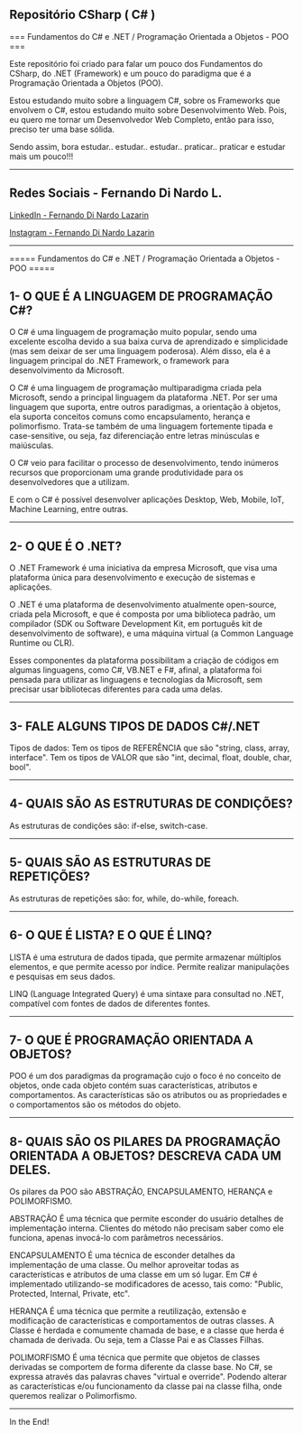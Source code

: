 ## Repositório CSharp ( C# ) ##

=== Fundamentos do C# e .NET / Programação Orientada a Objetos - POO ===

Este repositório foi criado para falar um pouco dos Fundamentos do CSharp, do .NET (Framework) e um pouco do paradigma que é a Programação Orientada a Objetos (POO).

Estou estudando muito sobre a linguagem C#, sobre os Frameworks que envolvem o C#, estou estudando muito sobre Desenvolvimento Web.
Pois, eu quero me tornar um Desenvolvedor Web Completo, então para isso, preciso ter uma base sólida.

Sendo assim, bora estudar.. estudar.. estudar.. praticar.. praticar e estudar mais um pouco!!!

---

## Redes Sociais - Fernando Di Nardo L.

[LinkedIn - Fernando Di Nardo Lazarin](https://www.linkedin.com/in/fernando-di-nardo-lazarin-82037975/)

[Instagram - Fernando Di Nardo Lazarin](https://www.instagram.com/fernando.dinardo/)

---

===== Fundamentos do C# e .NET / Programação Orientada a Objetos - POO =====

## 1- O QUE É A LINGUAGEM DE PROGRAMAÇÃO C#?

O C# é uma linguagem de programação muito popular, sendo uma excelente escolha devido a sua baixa curva de aprendizado 
e simplicidade (mas sem deixar de ser uma linguagem poderosa). 
Além disso, ela é a linguagem principal do .NET Framework, o framework para desenvolvimento da Microsoft.

O C# é uma linguagem de programação multiparadigma criada pela Microsoft, 
sendo a principal linguagem da plataforma .NET. Por ser uma linguagem que suporta, 
entre outros paradigmas, a orientação à objetos, ela suporta conceitos comuns como encapsulamento, herança e polimorfismo. 
Trata-se também de uma linguagem fortemente tipada e case-sensitive, 
ou seja, faz diferenciação entre letras minúsculas e maiúsculas.

O C# veio para facilitar o processo de desenvolvimento, 
tendo inúmeros recursos que proporcionam uma grande produtividade para os desenvolvedores que a utilizam.

E com o C# é possível desenvolver aplicações Desktop, Web, Mobile, IoT, Machine Learning, entre outras.

---

## 2- O QUE É O .NET?

O .NET Framework é uma iniciativa da empresa Microsoft, 
que visa uma plataforma única para desenvolvimento e execução de sistemas e aplicações. 

O .NET é uma plataforma de desenvolvimento atualmente open-source, criada pela Microsoft, 
e que é composta por uma biblioteca padrão, 
um compilador (SDK ou Software Development Kit, em português kit de desenvolvimento de software), 
e uma máquina virtual (a Common Language Runtime ou CLR).

Esses componentes da plataforma possibilitam a criação de códigos em algumas linguagens, como C#, VB.NET e F#, afinal, a plataforma foi pensada para utilizar as linguagens e tecnologias da Microsoft, sem precisar usar bibliotecas diferentes para cada uma delas.

---

## 3- FALE ALGUNS TIPOS DE DADOS C#/.NET

Tipos de dados:
Tem os tipos de REFERÊNCIA que são "string, class, array, interface".
Tem os tipos de VALOR que são "int, decimal, float, double, char, bool".

---

## 4- QUAIS SÃO AS ESTRUTURAS DE CONDIÇÕES?

As estruturas de condições são: if-else, switch-case.

---

## 5- QUAIS SÃO AS ESTRUTURAS DE REPETIÇÕES?

As estruturas de repetições são: for, while, do-while, foreach.

---

## 6- O QUE É LISTA? E O QUE É LINQ?

LISTA é uma estrutura de dados tipada, que permite armazenar múltiplos elementos, e que permite acesso por índice.
Permite realizar manipulações e pesquisas em seus dados.

LINQ (Language Integrated Query) é uma sintaxe para consultad no .NET, compatível com fontes de dados de diferentes fontes.

---

## 7- O QUE É PROGRAMAÇÃO ORIENTADA A OBJETOS?

POO é um dos paradigmas da programação cujo o foco é no conceito de objetos, 
onde cada objeto contém suas características, atributos e comportamentos.
As características são os atributos ou as propriedades e o comportamentos são os métodos do objeto.

---

## 8- QUAIS SÃO OS PILARES DA PROGRAMAÇÃO ORIENTADA A OBJETOS? DESCREVA CADA UM DELES.

Os pilares da POO são ABSTRAÇÃO, ENCAPSULAMENTO, HERANÇA e POLIMORFISMO.

ABSTRAÇÃO
É uma técnica que permite esconder do usuário detalhes de implementação interna.
Clientes do método não precisam saber como ele funciona, apenas invocá-lo com parâmetros necessários.

ENCAPSULAMENTO
É uma técnica de esconder detalhes da implementação de uma classe. Ou melhor aproveitar todas as características e atributos de uma classe em um só lugar.
Em C# é implementado utilizando-se modificadores de acesso, tais como: "Public, Protected, Internal, Private, etc".

HERANÇA
É uma técnica que permite a reutilização, extensão e modificação de características e comportamentos de outras classes. 
A Classe é herdada e comumente chamada de base, e a classe que herda é chamada de derivada. Ou seja, tem a Classe Pai e as Classes Filhas.

POLIMORFISMO
É uma técnica que permite que objetos de classes derivadas se comportem de forma diferente da classe base. 
No C#, se expressa através das palavras chaves "virtual e override". Podendo alterar as características e/ou funcionamento da classe pai na classe filha, onde queremos realizar o Polimorfismo.

---
In the End!
